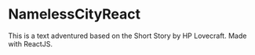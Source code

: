# NamelessCityReact
This is a text adventured based on the Short Story by HP Lovecraft. Made with ReactJS.
